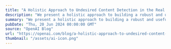 ```yaml
---
title: "A Holistic Approach to Undesired Content Detection in the Real World"
description: "We present a holistic approach to building a robust and useful natural language classification system for real-world content moderation."
summary: "We present a holistic approach to building a robust and useful natural language classification system for real-world content moderation."
pubDate: "Thu, 20 Jun 2024 00:00:00 GMT"
source: "OpenAI Blog"
url: "https://openai.com/blog/a-holistic-approach-to-undesired-content-detection-in-the-real-world"
thumbnail: "/assets/ai-icon.png"
---
```


